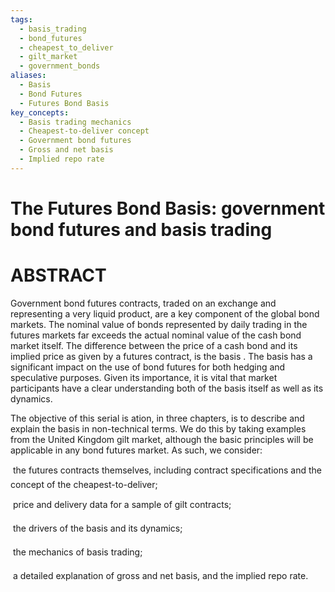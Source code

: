 ```yaml
---
tags:
  - basis_trading
  - bond_futures
  - cheapest_to_deliver
  - gilt_market
  - government_bonds
aliases:
  - Basis
  - Bond Futures
  - Futures Bond Basis
key_concepts:
  - Basis trading mechanics
  - Cheapest-to-deliver concept
  - Government bond futures
  - Gross and net basis
  - Implied repo rate
---
```


# The Futures Bond Basis: government bond futures and basis  trading  

# ABSTRACT  

Government bond futures contracts, traded on an exchange and representing a very  liquid product, are a key component of the global bond markets. The nominal value of  bonds represented by daily trading in the futures markets far exceeds the actual nominal  value of the cash bond market itself. The difference between the price of a cash bond  and its implied price as given by a futures contract, is the  basis . The basis has a  significant impact on the use of bond futures for both hedging and speculative purposes.  Given its importance, it is vital that market participants have a clear understanding both  of the basis itself as well as its dynamics.  

The objective of this serial is ation, in three chapters, is to describe and explain the basis  in non-technical terms. We do this by taking examples from the United Kingdom gilt  market, although the basic principles will be applicable in any bond futures market. As  such, we consider:  

   the futures contracts themselves, including contract specifications and the concept of  the cheapest-to-deliver;  

   price and delivery data for a sample of gilt contracts;  

   the drivers of the basis and its dynamics;  

   the mechanics of basis trading;  

   a detailed explanation of gross and net basis, and the implied repo rate.  
